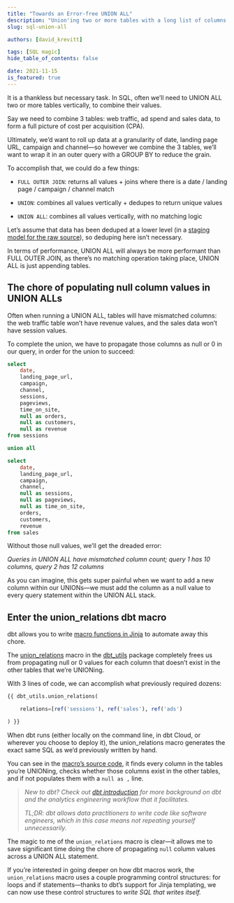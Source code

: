 ```yaml
---
title: "Towards an Error-free UNION ALL"
description: "Union'ing two or more tables with a long list of columns can be an error-prone chore, which dbt + dbt_utils abstracts away."
slug: sql-union-all

authors: [david_krevitt]

tags: [SQL magic]
hide_table_of_contents: false

date: 2021-11-15
is_featured: true
---
```


It is a thankless but necessary task. In SQL, often we’ll need to UNION ALL two or more tables vertically, to combine their values.  

<!--truncate-->

Say we need to combine 3 tables: web traffic, ad spend and sales data, to form a full picture of cost per acquisition (CPA). 

Ultimately, we’d want to roll up data at a granularity of date, landing page URL, campaign and channel—so however we combine the 3 tables, we’ll want to wrap it in an outer query with a GROUP BY to reduce the grain.  

To accomplish that, we could do a few things:

* `FULL OUTER JOIN`: returns all values + joins where there is a date / landing page / campaign / channel match

* `UNION`: combines all values vertically + dedupes to return unique values

* `UNION ALL`: combines all values vertically, with no matching logic 

Let’s assume that data has been deduped at a lower level (in a [staging model for the raw source](https://www.getdbt.com/analytics-engineering/modular-data-modeling-technique/#data-model-naming-conventions)), so deduping here isn’t necessary.

In terms of performance, UNION ALL will always be more performant than FULL OUTER JOIN, as there’s no matching operation taking place, UNION ALL is just appending tables.

## The chore of populating null column values in UNION ALLs

Often when running a UNION ALL, tables will have mismatched columns: the web traffic table won’t have revenue values, and the sales data won’t have session values.

To complete the union, we have to propagate those columns as null or 0 in our query, in order for the union to succeed:

```sql
select
	date,
	landing_page_url,
	campaign,
	channel,
	sessions,
	pageviews,
	time_on_site,
	null as orders,
	null as customers,
	null as revenue
from sessions

union all 

select
	date,
	landing_page_url,
	campaign,
	channel,
	null as sessions,
	null as pageviews,
	null as time_on_site,
	orders,
	customers,
	revenue
from sales
```

Without those null values, we’ll get the dreaded error:

*Queries in UNION ALL have mismatched column count; query 1 has 10 columns, query 2 has 12 columns*

As you can imagine, this gets super painful when we want to add a new column within our UNIONs—we must add the column as a null value to every query statement within the UNION ALL stack.

## Enter the union_relations dbt macro

dbt allows you to write [macro functions in Jinja](https://docs.getdbt.com/docs/building-a-dbt-project/jinja-macros) to automate away this chore.

The [union_relations](https://github.com/dbt-labs/dbt-utils#union_relations-source) macro in the [dbt_utils](https://hub.getdbt.com/dbt-labs/dbt_utils/latest/) package completely frees us from propagating null or 0 values for each column that doesn’t exist in the other tables that we’re UNIONing.

With 3 lines of code, we can accomplish what previously required dozens:

```sql
{{ dbt_utils.union_relations(

    relations=[ref('sessions'), ref('sales'), ref('ads')

) }}
```

When dbt runs (either locally on the command line, in dbt Cloud, or wherever you choose to deploy it), the union_relations macro generates the exact same SQL as we’d previously written by hand.

You can see in the [macro’s source code](https://github.com/dbt-labs/dbt-utils/blob/master/macros/sql/union.sql), it finds every column in the tables you’re UNIONing, checks whether those columns exist in the other tables, and if not populates them with a `null as ,` line.  

> *New to dbt?  Check out [dbt introduction](https://docs.getdbt.com/docs/introduction) for more background on dbt and the analytics engineering workflow that it facilitates.*
> 
> *TL;DR: dbt allows data practitioners to write code like software engineers, which in this case means not repeating yourself unnecessarily.*

The magic to me of the `union_relations` macro is clear—it allows me to save significant time doing the chore of propagating `null` column values across a UNION ALL statement.

If you’re interested in going deeper on how dbt macros work, the `union_relations` macro uses a couple programming control structures: for loops and if statements—thanks to dbt’s support for Jinja templating, we can now use these control structures to *write SQL that writes itself.*

